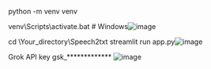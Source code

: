 python -m venv venv

venv\Scripts\activate.bat # Windows![image](https://github.com/user-attachments/assets/8755e13d-52e0-45eb-adf3-ff5a161dafa1)

cd \Your_directory\Speech2txt
streamlit run app.py![image](https://github.com/user-attachments/assets/bacd7a7d-b0b3-4019-9897-0bef4b103013)

Grok API key
gsk_*************
![image](https://github.com/user-attachments/assets/930ccf76-9ffe-431d-b992-0dffc919dbbe)
